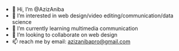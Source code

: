 - 👋 Hi, I’m @AzizAniba
- 👀 I’m interested in web design/video editing/communication/data science 
- 🌱 I’m currently learning multimedia communication 
- 💞️ I’m looking to collaborate on web design 
- 📫 reach me by email: azizanibapro@gmail.com

<!---
AzizAniba/AzizAniba is a ✨ special ✨ repository because its `README.md` (this file) appears on your GitHub profile.
You can click the Preview link to take a look at your changes.
--->
